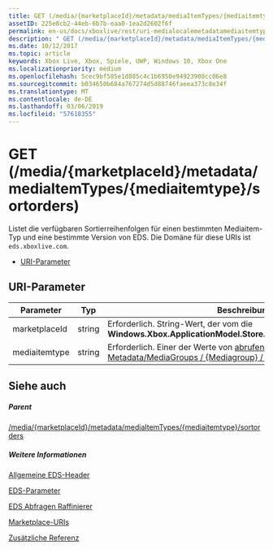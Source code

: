 ```yaml
---
title: GET (/media/{marketplaceId}/metadata/mediaItemTypes/{mediaitemtype}/sortorders)
assetID: 225e8cb2-44eb-6b7b-eaa0-1ea2d2602f6f
permalink: en-us/docs/xboxlive/rest/uri-medialocalemetadatamediaitemtypesortordersget.html
description: " GET (/media/{marketplaceId}/metadata/mediaItemTypes/{mediaitemtype}/sortorders)"
ms.date: 10/12/2017
ms.topic: article
keywords: Xbox Live, Xbox, Spiele, UWP, Windows 10, Xbox One
ms.localizationpriority: medium
ms.openlocfilehash: 5cec9bf585e1d885c4c1b6950e94923908cc06e8
ms.sourcegitcommit: b034650b684a767274d5d88746faeea373c8e34f
ms.translationtype: MT
ms.contentlocale: de-DE
ms.lasthandoff: 03/06/2019
ms.locfileid: "57618355"
---
```

# <a name="get-mediamarketplaceidmetadatamediaitemtypesmediaitemtypesortorders"></a>GET (/media/{marketplaceId}/metadata/mediaItemTypes/{mediaitemtype}/sortorders)
Listet die verfügbaren Sortierreihenfolgen für einen bestimmten Mediaitem-Typ und eine bestimmte Version von EDS. Die Domäne für diese URIs ist `eds.xboxlive.com`.
 
  * [URI-Parameter](#ID4EV)
 
<a id="ID4EV"></a>

 
## <a name="uri-parameters"></a>URI-Parameter
 
| Parameter| Typ| Beschreibung| 
| --- | --- | --- | 
| marketplaceId| string| Erforderlich. String-Wert, der vom die <b>Windows.Xbox.ApplicationModel.Store.Configuration.MarketplaceId</b>.| 
| mediaitemtype| string| Erforderlich. Einer der Werte von [abrufen (/media/ {MarketplaceId} / Metadata/MediaGroups / {Mediagroup} / MediaItemTypes)](uri-medialocalemetadatamediagroupsmediaitemtypesget.md).| 
  
<a id="ID4EAB"></a>

 
## <a name="see-also"></a>Siehe auch
 
<a id="ID4ECB"></a>

 
##### <a name="parent"></a>Parent 

[/media/{marketplaceId}/metadata/mediaItemTypes/{mediaitemtype}/sortorders](uri-medialocalemetadatamediaitemtypesortorders.md)

  
<a id="ID4EMB"></a>

 
##### <a name="further-information"></a>Weitere Informationen 

[Allgemeine EDS-Header](../../additional/edscommonheaders.md)

 [EDS-Parameter](../../additional/edsparameters.md)

 [EDS Abfragen Raffinierer](../../additional/edsqueryrefiners.md)

 [Marketplace-URIs](atoc-reference-marketplace.md)

 [Zusätzliche Referenz](../../additional/atoc-xboxlivews-reference-additional.md)

   